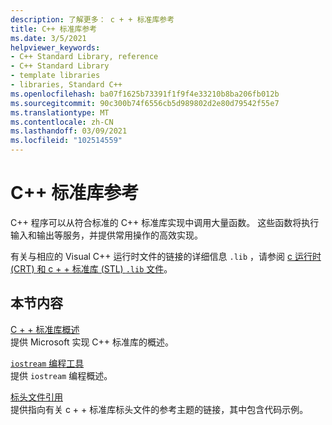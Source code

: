 ```yaml
---
description: 了解更多： c + + 标准库参考
title: C++ 标准库参考
ms.date: 3/5/2021
helpviewer_keywords:
- C++ Standard Library, reference
- C++ Standard Library
- template libraries
- libraries, Standard C++
ms.openlocfilehash: ba07f1625b73391f1f9f4e33210b8ba206fb012b
ms.sourcegitcommit: 90c300b74f6556cb5d989802d2e80d79542f55e7
ms.translationtype: MT
ms.contentlocale: zh-CN
ms.lasthandoff: 03/09/2021
ms.locfileid: "102514559"
---
```

# <a name="c-standard-library-reference"></a>C++ 标准库参考

C++ 程序可以从符合标准的 C++ 标准库实现中调用大量函数。 这些函数将执行输入和输出等服务，并提供常用操作的高效实现。

有关与相应的 Visual C++ 运行时文件的链接的详细信息 `.lib` ，请参阅 [c 运行时 (CRT) 和 c + + 标准库 (STL) `.lib` 文件](../c-runtime-library/crt-library-features.md)。

## <a name="in-this-section"></a>本节内容

[C + + 标准库概述](../standard-library/cpp-standard-library-overview.md)\
提供 Microsoft 实现 C++ 标准库的概述。

[`iostream` 编程工具](../standard-library/iostream-programming.md)\
提供 `iostream` 编程概述。

[标头文件引用](../standard-library/cpp-standard-library-header-files.md)\
提供指向有关 c + + 标准库标头文件的参考主题的链接，其中包含代码示例。
